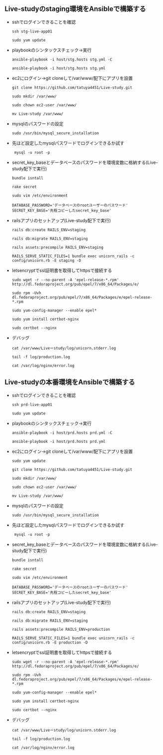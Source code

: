 ## Live-studyのstaging環境をAnsibleで構築する

- sshでログインできることを確認
    ```
    ssh stg-live-app01
    ```
    ```
    sudo yum update
    ```
- playbookのシンタックスチェック→実行

    ```
    ansible-playbook -i host/stg.hosts stg.yml -C 
    ```

    ```
    ansible-playbook -i host/stg.hosts stg.yml 
    ```
- ec2にログイン→git cloneして/var/www/配下にアプリを設置

    ```
    git clone https://github.com/tatuya4451/Live-study.git
    ```
    ```
    sudo mkdir /var/www/
    ```
    ```
    sudo chown ec2-user /var/www/
    ```
    ```
    mv Live-study /var/www/
    ```

- mysqlのパスワードの設定
    ```
    sudo /usr/bin/mysql_secure_installation
    ```
- 先ほど設定したmysqlパスワードでログインできるか試す    
    ```
     mysql -u root -p
    ```
- secret_key_baseとデータベースのパスワードを環境変数に格納する(Live-study配下で実行)    
    ```
    bundle isntall 
    ```
    ```
   rake secret 
    ```
    ```
   sudo vim /etc/environment
    ```
    ```/etc/environment
   DATABASE_PASSWORD='データベースのrootユーザーのパスワード'
   SECRET_KEY_BASE='先程コピーしたsecret_key_base'
    ```
- railsアプリのセットアップ(Live-study配下で実行)    
    ```
  rails db:create RAILS_ENV=staging
    ```
    ```
   rails db:migrate RAILS_ENV=staging
    ```
    ```
   rails assets:precompile RAILS_ENV=staging
    ```
    ```
  RAILS_SERVE_STATIC_FILES=1 bundle exec unicorn_rails -c config/unicorn.rb -E staging -D
    ```
- letsencryptでssl証明書を取得してhttpsで接続する  
    ```
   sudo wget -r --no-parent -A 'epel-release-*.rpm' http://dl.fedoraproject.org/pub/epel/7/x86_64/Packages/e/
    ```
    ```
    sudo rpm -Uvh dl.fedoraproject.org/pub/epel/7/x86_64/Packages/e/epel-release-*.rpm 
    ```
    ```
    sudo yum-config-manager --enable epel*
    ```
    ```
    sudo yum install certbot-nginx
    ```
    ```
    sudo certbot --nginx
    ```
- デバッグ    
    ```
    cat /var/www/Liveーstudy/log/unicorn.stderr.log
    ```
    ```
    tail -f log/production.log
    ```
    ```
    cat /var/log/nginx/error.log
    ```
## Live-studyの本番環境をAnsibleで構築する

 - sshでログインできることを確認
    ```
    ssh prd-live-app01
    ```
    ```
    sudo yum update
    ```

- playbookのシンタックスチェック→実行


    ```
    ansible-playbook -i host/prd.hosts prd.yml -C
    ```

    ```
    ansible-playbook -i host/prd.hosts prd.yml 
    ```
- ec2にログイン→git cloneして/var/www/配下にアプリを設置
    ```
    sudo yum update
    ```
    ```
    git clone https://github.com/tatuya4451/Live-study.git
    ```
    ```
    sudo mkdir /var/www/
    ```
    ```
    sudo chown ec2-user /var/www/
    ```
    ```
    mv Live-study /var/www/
    ```

- mysqlのパスワードの設定
    ```
    sudo /usr/bin/mysql_secure_installation
    ```
- 先ほど設定したmysqlパスワードでログインできるか試す    
    ```
     mysql -u root -p
    ```
- secret_key_baseとデータベースのパスワードを環境変数に格納する(Live-study配下で実行)    
    ```
    bundle isntall 
    ```
    ```
   rake secret 
    ```
    ```
   sudo vim /etc/environment
    ```
    ```/etc/environment
   DATABASE_PASSWORD='データベースのrootユーザーのパスワード'
   SECRET_KEY_BASE='先程コピーしたsecret_key_base'
    ```
- railsアプリのセットアップ(Live-study配下で実行)    
    ```
  rails db:create RAILS_ENV=staging
    ```
    ```
   rails db:migrate RAILS_ENV=staging
    ```
    ```
   rails assets:precompile RAILS_ENV=production
    ```
    ```
  RAILS_SERVE_STATIC_FILES=1 bundle exec unicorn_rails -c config/unicorn.rb -E production -D
    ```
- letsencryptでssl証明書を取得してhttpsで接続する  
    ```
   sudo wget -r --no-parent -A 'epel-release-*.rpm' http://dl.fedoraproject.org/pub/epel/7/x86_64/Packages/e/
    ```
    ```
    sudo rpm -Uvh dl.fedoraproject.org/pub/epel/7/x86_64/Packages/e/epel-release-*.rpm 
    ```
    ```
    sudo yum-config-manager --enable epel*
    ```
    ```
    sudo yum install certbot-nginx
    ```
    ```
    sudo certbot --nginx
    ```
- デバッグ    
    ```
    cat /var/www/Liveーstudy/log/unicorn.stderr.log
    ```
    ```
    tail -f log/production.log
    ```
    ```
    cat /var/log/nginx/error.log
    ```






